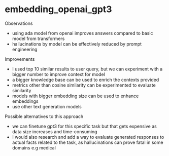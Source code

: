 # embedding_openai_gpt3
Observations
- using ada model from openai improves answers compared to basic model from transformers
- hallucinations by model can be effectively reduced by prompt engineering

Improvements
- I used top 10 similar results to user query, but we can experiment with a bigger number to improve context for model
- a bigger knowledge base can be used to enrich the contexts provided
- metrics other than cosine similarity can be experimented to evaluate similarity
- models with bigger embedding size can be used to enhance embeddings
- use other text generation models 

Possible alternatives to this approach
- we can finetune gpt3 for this specific task but that gets expensive as data size increases and time-consuming
- I would also research and add a way to evaluate generated responses to actual facts related to the task, 
   as hallucinations can prove fatal in some domains e.g medical
